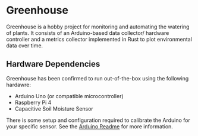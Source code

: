 # Greenhouse

Greenhouse is a hobby project for monitoring and automating the watering of plants. It consists of an Arduino-based data collector/ hardware controller and a metrics collector implemented in Rust to plot environmental data over time.

## Hardware Dependencies

Greenhouse has been confirmed to run out-of-the-box using the following hardawre:

- Arduino Uno (or compatible microcontroller)
- Raspberry Pi 4
- Capacitive Soil Moisture Sensor

There is some setup and configuration required to calibrate the Arduino for your specific sensor. See the [Arduino Readme](arduino/README.md) for more information.